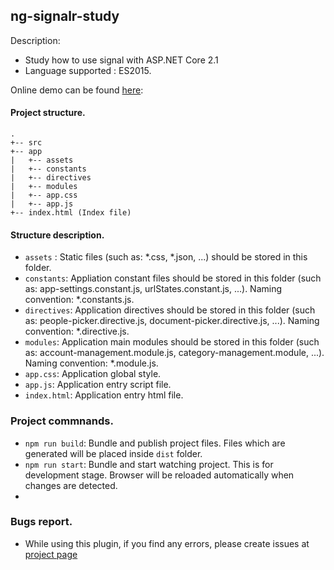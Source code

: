 ## ng-signalr-study

Description:

 * Study how to use signal with ASP.NET Core 2.1
 * Language supported : ES2015.

Online demo can be found [here](http://localhost:8000/#!/):

#### Project structure.
```
.
+-- src
+-- app
|   +-- assets
|   +-- constants
|   +-- directives
|   +-- modules
|   +-- app.css
|   +-- app.js
+-- index.html (Index file)
```

#### Structure description.
- ```assets``` : Static files (such as: *.css, *.json, ...) should be stored in this folder.
- ```constants```: Appliation constant files should be stored in this folder (such as: app-settings.constant.js, urlStates.constant.js, ...). Naming convention: *.constants.js.
- ```directives```: Application directives should be stored in this folder (such as: people-picker.directive.js, document-picker.directive.js, ...). Naming convention: *.directive.js.
- ```modules```: Application main modules should be stored in this folder (such as: account-management.module.js, category-management.module, ...). Naming convention: *.module.js.
- ```app.css```: Application global style.
- ```app.js```: Application entry script file.
- ```index.html```: Application entry html file.

### Project commnands.
- `npm run build`: Bundle and publish project files. Files which are generated will be placed inside `dist` folder.
- `npm run start`: Bundle and start watching project. This is for development stage. Browser will be reloaded automatically when changes are detected.
- 
### Bugs report.
- While using this plugin, if you find any errors, please create issues at [project page](https://github.com/redplane/ng-structure)


